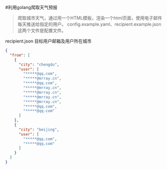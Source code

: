 #利用golang爬取天气预报

> 爬取城市天气，通过用一个HTML模板，渲染一个html页面，使用电子邮件每天推送给指定的用户。
> config.example.yaml、recipient.example.json 这两个文件是配置文件。
> 

recipient.json 目标用户邮箱及用户所在城市
```json 
{
  "from": [
    {
      "city": "chengdu",
      "user": [
        "*****@qq.com",
        "*****@mrray.cn",
        "*****@qq.com",
        "*****@mrray.cn",
        "*****@mrray.cn",
        "*****@mrray.cn",
        "*****@mrray.cn",
        "*****@qq.com",
        "*****@qq.com"
      ]
    },
    {
      "city": "beijing",
      "user": [
        "*****@qq.com",
        "*****@qq.com"
      ]
    }
  ]
}
